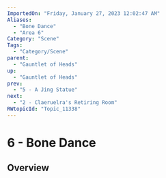 ```yaml
---
ImportedOn: "Friday, January 27, 2023 12:02:47 AM"
Aliases:
  - "Bone Dance"
  - "Area 6"
Category: "Scene"
Tags:
  - "Category/Scene"
parent:
  - "Gauntlet of Heads"
up:
  - "Gauntlet of Heads"
prev:
  - "5 - A Jing Statue"
next:
  - "2 - Claeruelra's Retiring Room"
RWtopicId: "Topic_11338"
---
```

# 6 - Bone Dance
## Overview
